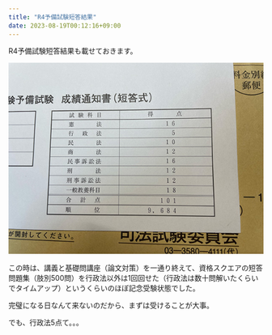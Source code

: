 ```yaml
---
title: "R4予備試験短答結果"
date: 2023-08-19T00:12:16+09:00
---
```


R4予備試験短答結果も載せておきます。

![R4短答結果](./r4_tantou_result.jpg)

この時は、講義と基礎問講座（論文対策）を一通り終えて、資格スクエアの短答問題集（肢別500問）を行政法以外は1回回せた（行政法は数十問解いたくらいでタイムアップ）というくらいのほぼ記念受験状態でした。

完璧になる日なんて来ないのだから、まずは受けることが大事。

でも、行政法5点て。。。
